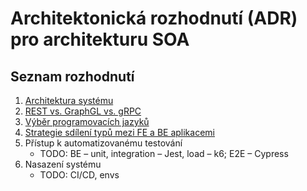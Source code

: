 # Architektonická rozhodnutí (ADR) pro architekturu SOA

## Seznam rozhodnutí

1. [Architektura systému](1_architektura_systemu.md)
1. [REST vs. GraphGL vs. gRPC](2_rest_graphql_grpc.md)
1. [Výběr programovacích jazyků](3_programovaci_jazyky.md)
1. [Strategie sdílení typů mezi FE a BE aplikacemi](4_strategie_sdileni_typu_fe_be.md)
1. Přístup k automatizovanému testování
   - TODO: BE – unit, integration – Jest, load – k6; E2E – Cypress
1. Nasazení systému
   - TODO: CI/CD, envs
